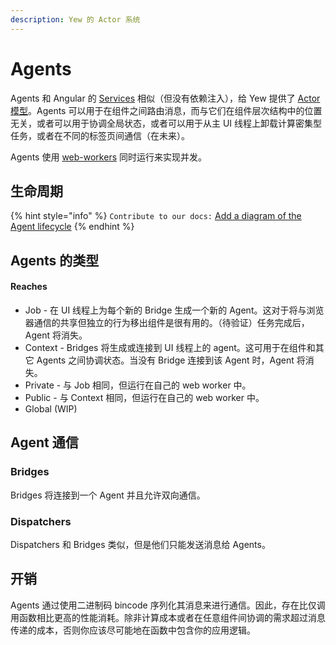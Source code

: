 ```yaml
---
description: Yew 的 Actor 系统
---
```


# Agents

Agents 和 Angular 的 [Services](https://angular.io/guide/architecture-services) 相似（但没有依赖注入），给 Yew 提供了 [Actor 模型](https://en.wikipedia.org/wiki/Actor_model)。Agents 可以用于在组件之间路由消息，而与它们在组件层次结构中的位置无关，或者可以用于协调全局状态，或者可以用于从主 UI 线程上卸载计算密集型任务，或者在不同的标签页间通信（在未来）。

Agents 使用 [web-workers](https://developer.mozilla.org/en-US/docs/Web/API/Web_Workers_API/Using_web_workers) 同时运行来实现并发。

## 生命周期

{% hint style="info" %}
`Contribute to our docs:` [Add a diagram of the Agent lifecycle](https://github.com/yewstack/docs/issues/23)
{% endhint %}

## Agents 的类型

#### Reaches

* Job - 在 UI 线程上为每个新的 Bridge 生成一个新的 Agent。这对于将与浏览器通信的共享但独立的行为移出组件是很有用的。（待验证）任务完成后，Agent 将消失。
* Context - Bridges 将生成或连接到 UI 线程上的 agent。这可用于在组件和其它 Agents 之间协调状态。当没有 Bridge 连接到该 Agent 时，Agent 将消失。
* Private - 与 Job 相同，但运行在自己的 web worker 中。
* Public - 与 Context 相同，但运行在自己的 web worker 中。
* Global \(WIP\)

## Agent 通信

### Bridges

Bridges 将连接到一个 Agent 并且允许双向通信。

### Dispatchers

Dispatchers 和 Bridges 类似，但是他们只能发送消息给 Agents。

## 开销

Agents 通过使用二进制码 bincode 序列化其消息来进行通信。因此，存在比仅调用函数相比更高的性能消耗。除非计算成本或者在任意组件间协调的需求超过消息传递的成本，否则你应该尽可能地在函数中包含你的应用逻辑。

